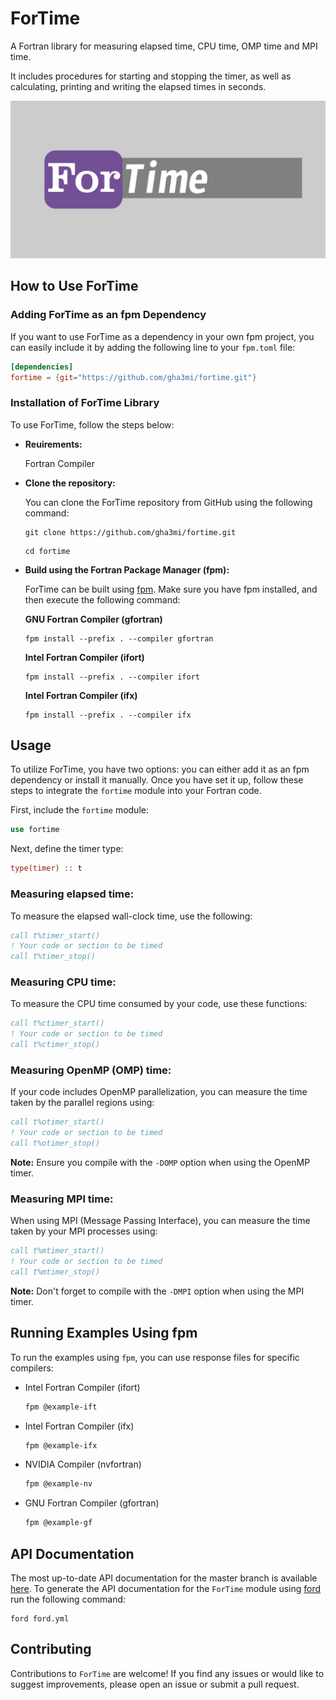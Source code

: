 # ForTime

A Fortran library for measuring elapsed time, CPU time, OMP time and MPI time.

It includes procedures for starting and stopping the timer,
as well as calculating, printing and writing the elapsed times in seconds.

![ForTime](media/logo.png)

## How to Use ForTime

### Adding ForTime as an fpm Dependency

If you want to use ForTime as a dependency in your own fpm project,
you can easily include it by adding the following line to your `fpm.toml` file:

```toml
[dependencies]
fortime = {git="https://github.com/gha3mi/fortime.git"}
```

### Installation of ForTime Library

To use ForTime, follow the steps below:

- **Reuirements:**

  Fortran Compiler

- **Clone the repository:**

   You can clone the ForTime repository from GitHub using the following command:

   ```shell
   git clone https://github.com/gha3mi/fortime.git
   ```

   ```shell
   cd fortime
   ```

- **Build using the Fortran Package Manager (fpm):**

   ForTime can be built using [fpm](https://github.com/fortran-lang/fpm).
   Make sure you have fpm installed, and then execute the following command:

  **GNU Fortran Compiler (gfortran)**

   ```shell
   fpm install --prefix . --compiler gfortran
   ```

  **Intel Fortran Compiler (ifort)**

   ```shell
   fpm install --prefix . --compiler ifort
   ```

  **Intel Fortran Compiler (ifx)**

    ```shell
   fpm install --prefix . --compiler ifx
   ```

## Usage

To utilize ForTime, you have two options: you can either add it as an fpm dependency or install it manually. Once you have set it up, follow these steps to integrate the `fortime` module into your Fortran code.

First, include the `fortime` module:

```fortran
use fortime
```

Next, define the timer type:

```fortran
type(timer) :: t
```

### Measuring elapsed time:

To measure the elapsed wall-clock time, use the following:

```fortran
call t%timer_start()
! Your code or section to be timed
call t%timer_stop()
```

### Measuring CPU time:

To measure the CPU time consumed by your code, use these functions:

```fortran
call t%ctimer_start()
! Your code or section to be timed
call t%ctimer_stop()
```

### Measuring OpenMP (OMP) time:

If your code includes OpenMP parallelization, you can measure the time taken by the parallel regions using:

```fortran
call t%otimer_start()
! Your code or section to be timed
call t%otimer_stop()
```

**Note:** Ensure you compile with the `-DOMP` option when using the OpenMP timer.

### Measuring MPI time:

When using MPI (Message Passing Interface), you can measure the time taken by your MPI processes using:

```fortran
call t%mtimer_start()
! Your code or section to be timed
call t%mtimer_stop()
```

**Note:** Don't forget to compile with the `-DMPI` option when using the MPI timer.




## Running Examples Using fpm

To run the examples using `fpm`, you can use response files for specific compilers:

- Intel Fortran Compiler (ifort)

  ```bash
  fpm @example-ift
  ```

- Intel Fortran Compiler (ifx)

  ```bash
  fpm @example-ifx
  ```

- NVIDIA Compiler (nvfortran)

  ```bash
  fpm @example-nv
  ```

- GNU Fortran Compiler (gfortran)

  ```bash
  fpm @example-gf
  ```

## API Documentation

The most up-to-date API documentation for the master branch is available
[here](https://gha3mi.github.io/fortime/).
To generate the API documentation for the `ForTime` module using
[ford](https://github.com/Fortran-FOSS-Programmers/ford) run the following
command:

```shell
ford ford.yml
```

## Contributing

Contributions to `ForTime` are welcome!
If you find any issues or would like to suggest improvements,
please open an issue or submit a pull request.
